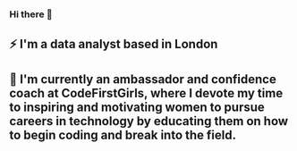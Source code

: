 ### Hi there 👋

## ⚡ I'm a data analyst based in London

## 👯 I'm currently an ambassador and confidence coach at CodeFirstGirls, where I devote my time to inspiring and motivating women to pursue careers in technology by educating them on how to begin coding and break into the field.


<!--
**fatima-mj/fatima-mj** is a ✨ _special_ ✨ repository because its `README.md` (this file) appears on your GitHub profile.

Here are some ideas to get you started:

- 🔭 I’m currently working on ...
- 🌱 I’m currently learning ...
- 👯 I’m looking to collaborate on ...
- 🤔 I’m looking for help with ...
- 💬 Ask me about ...
- 📫 How to reach me: ...
- 😄 Pronouns: ...
- ⚡ Fun fact: ...
-->
